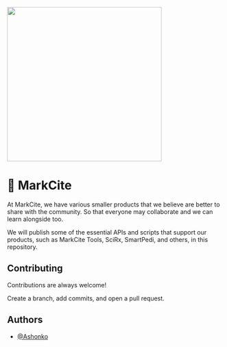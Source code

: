 <img src="https://markcite.com/wp-content/uploads/2020/07/MarkCite-Logo-360x120-bnw.png" width="360">

# 🔭 MarkCite

At MarkCite, we have various smaller products that we believe are better to share with the community. So that everyone may collaborate and we can learn alongside too.

We will publish some of the essential APIs and scripts that support our products, such as MarkCite Tools, SciRx, SmartPedi, and others, in this repository.


## Contributing

Contributions are always welcome! 

Create a branch, add commits, and open a pull request.


## Authors

- [@Ashonko](https://www.github.com/Ashonko)